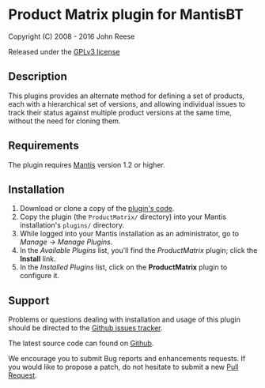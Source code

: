 # Product Matrix plugin for MantisBT

Copyright (C) 2008 - 2016  John Reese

Released under the [GPLv3 license](http://opensource.org/licenses/GPL-3.0)


## Description

This plugins provides an alternate method for defining a set of products, each
with a hierarchical set of versions, and allowing individual issues to track
their status against multiple product versions at the same time, without the
need for cloning them.


## Requirements

The plugin requires [Mantis](http://www.mantisbt.org/) version 1.2 or higher.


## Installation

1. Download or clone a copy of the [plugin's code](https://github.com/mantisbt-plugins/product-matrix).
2. Copy the plugin (the `ProductMatrix/` directory) into your Mantis
   installation's `plugins/` directory.
3. While logged into your Mantis installation as an administrator, go to
   *Manage -> Manage Plugins*.
4. In the *Available Plugins* list, you'll find the *ProductMatrix* plugin;
   click the **Install** link.
5. In the *Installed Plugins* list, click on the **ProductMatrix** plugin to
   configure it.


## Support

Problems or questions dealing with installation and usage of this plugin should
be directed to the [Github issues tracker](https://github.com/mantisbt-plugins/product-matrix/issues).

The latest source code can found on
[Github](https://github.com/mantisbt-plugins/product-matrix).

We encourage you to submit Bug reports and enhancements requests. If you would
like to propose a patch, do not hesitate to submit a new
[Pull Request](https://github.com/mantisbt-plugins/product-matrix/compare/).
